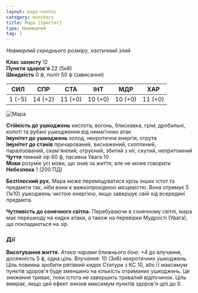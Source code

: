 ```yaml
---
layout: page-nontoc
category: monsters
title: Мара [Specter]
type: Невмерлий
tag: 1
---
```


_Невмерлий середнього розміру, хаотичний злий_

**Клас захисту** 12    
**Пункти здоров'я** 22 (5к8)    
**Швидкість** 0 ф, політ 50 ф (зависання)

| СИЛ    | СПР     | СТА     | ІНТ     | МДР     | ХАР     |
| ------ | ------- | ------- | ------- | ------- | ------- |
| 1 (−5) | 14 (+2) | 11 (+0) | 10 (+0) | 10 (+0) | 11 (+0) |

![Мара](https://www.dndbeyond.com/avatars/thumbnails/30835/892/1000/1000/638063923271035686.png)

**Стійкість до ушкоджень** кислота, вогонь, блискавка, грім; дробильні, колоті та рубані ушкодження від немагічних атак    
**Імунітет до ушкоджень** холод, некротична енергія, отрута    
**Імунітет до станів** причарований, виснажений, схоплений, паралізований, скам'янілий, отруєний, збитий з ніг, скутий, непритомний    
**Чуття** темний зір 60 ф, пасивна Увага 10    
**Мови** розуміє усі мови, що знав за життя, але не може говорити    
**Небезпека** 1 (200 ПД)

**Безтілесний рух.** Мара може переміщуватися крізь інших істот та предмети так, ніби вони є важкопрохідною місцевістю. Вона отримує 5 (1к10) ушкоджень чистою енергією, якщо завершує свій хід всередині предмета.    

**Чутливість до сонячного світла.** Перебуваючи в сонячному світлі, мара має перешкоду на кидки атаки, а також на перевірки Мудрості (Увага), що покладаються на зір.

### Дії
**Висотування життя.** _Атака чарами ближнього бою:_ +4 до влучання, досяжність 5 ф, одна ціль. _Влучання:_ 10 (3к6) некротичних ушкоджень. Ціль повинна зробити рятівний кидок Статури з КС 10, або її максимум пунктів здоров'я буде зменшено на кількість отриманих ушкоджень. Це зниження триває, поки істота не завершить тривалий відпочинок. Ціль вмирає, якщо цей ефект знизив максимум пунктів здоров'я цілі до 0.
